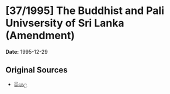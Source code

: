 # [37/1995] The Buddhist and Pali Univsersity of Sri Lanka (Amendment)

**Date:** 1995-12-29

## Original Sources

- [සිංහල](https://documents.gov.lk/view/acts/1995/12/37-1995_S.pdf)
